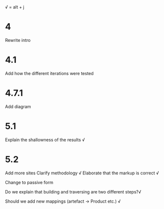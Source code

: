 √ = alt + j

4
====
Rewrite intro

4.1
====
Add how the different iterations were tested

4.7.1
=====
Add diagram

5.1
===
Explain the shallowness of the results √

5.2
===
Add more sites
Clarify methodology √
Elaborate that the markup is correct √


Change to passive form 

Do we explain that building and traversing are two different steps?√

Should we add new mappings (artefact -> Product etc.) √
